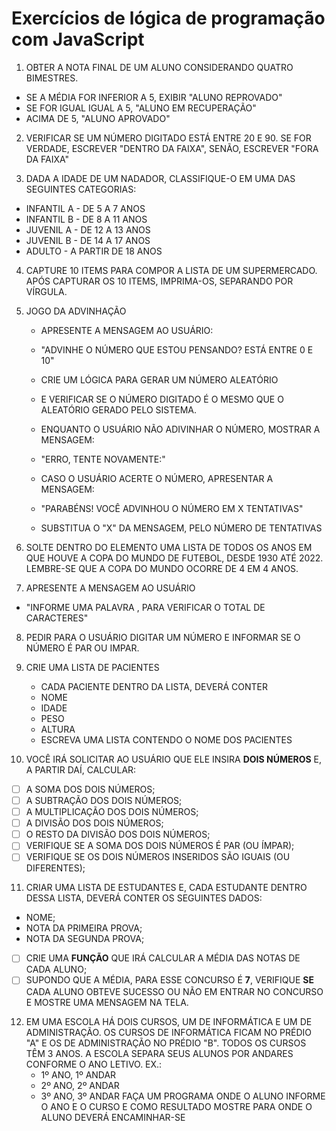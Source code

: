 # Exercícios de lógica de programação com JavaScript

1. OBTER A NOTA FINAL DE UM ALUNO CONSIDERANDO QUATRO BIMESTRES.

- SE A MÉDIA FOR INFERIOR A 5, EXIBIR "ALUNO REPROVADO"
- SE FOR IGUAL IGUAL A 5, "ALUNO EM RECUPERAÇÃO"
- ACIMA DE 5, "ALUNO APROVADO"

2. VERIFICAR SE UM NÚMERO DIGITADO ESTÁ ENTRE 20 E 90. SE FOR VERDADE, ESCREVER "DENTRO DA FAIXA", SENÃO, ESCREVER "FORA DA FAIXA"

3. DADA A IDADE DE UM NADADOR, CLASSIFIQUE-O EM UMA DAS SEGUINTES CATEGORIAS:

- INFANTIL A - DE 5 A 7 ANOS
- INFANTIL B - DE 8 A 11 ANOS
- JUVENIL A - DE 12 A 13 ANOS
- JUVENIL B - DE 14 A 17 ANOS
- ADULTO - A PARTIR DE 18 ANOS

4. CAPTURE 10 ITEMS PARA COMPOR A LISTA DE UM SUPERMERCADO. APÓS CAPTURAR OS 10 ITEMS, IMPRIMA-OS, SEPARANDO POR VÍRGULA.

5. JOGO DA ADVINHAÇÃO

   - APRESENTE A MENSAGEM AO USUÁRIO:
   - "ADVINHE O NÚMERO QUE ESTOU PENSANDO? ESTÁ ENTRE 0 E 10"

   - CRIE UM LÓGICA PARA GERAR UM NÚMERO ALEATÓRIO
   - E VERIFICAR SE O NÚMERO DIGITADO É O MESMO QUE O ALEATÓRIO GERADO PELO SISTEMA.

   - ENQUANTO O USUÁRIO NÃO ADIVINHAR O NÚMERO, MOSTRAR A MENSAGEM:
   - "ERRO, TENTE NOVAMENTE:"

   - CASO O USUÁRIO ACERTE O NÚMERO, APRESENTAR A MENSAGEM:
   - "PARABÉNS! VOCÊ ADVINHOU O NÚMERO EM X TENTATIVAS"

   - SUBSTITUA O "X" DA MENSAGEM, PELO NÚMERO DE TENTATIVAS

6. SOLTE DENTRO DO ELEMENTO UMA LISTA DE TODOS OS ANOS EM QUE HOUVE A COPA DO MUNDO DE FUTEBOL, DESDE 1930 ATÉ 2022. LEMBRE-SE QUE A COPA DO MUNDO OCORRE DE 4 EM 4 ANOS.

7. APRESENTE A MENSAGEM AO USUÁRIO

- "INFORME UMA PALAVRA , PARA VERIFICAR O TOTAL DE CARACTERES"

8. PEDIR PARA O USUÁRIO DIGITAR UM NÚMERO E INFORMAR SE O NÚMERO É PAR OU IMPAR.

9. CRIE UMA LISTA DE PACIENTES
   - CADA PACIENTE DENTRO DA LISTA, DEVERÁ CONTER
    - NOME
    - IDADE
    - PESO
    - ALTURA
   - ESCREVA UMA LISTA CONTENDO O NOME DOS PACIENTES
   

10. VOCÊ IRÁ SOLICITAR AO USUÁRIO QUE ELE INSIRA **DOIS NÚMEROS** E, A PARTIR DAÍ, CALCULAR:

- [ ]  A SOMA DOS DOIS NÚMEROS;
- [ ]  A SUBTRAÇÃO DOS DOIS NÚMEROS;
- [ ]  A MULTIPLICAÇÃO DOS DOIS NÚMEROS;
- [ ]  A DIVISÃO DOS DOIS NÚMEROS;
- [ ]  O RESTO DA DIVISÃO DOS DOIS NÚMEROS;
- [ ]  VERIFIQUE SE A SOMA DOS DOIS NÚMEROS É PAR (OU ÍMPAR);
- [ ]  VERIFIQUE SE OS DOIS NÚMEROS INSERIDOS SÃO IGUAIS (OU DIFERENTES);

11. CRIAR UMA LISTA DE ESTUDANTES E, CADA ESTUDANTE DENTRO DESSA LISTA, DEVERÁ CONTER OS SEGUINTES DADOS:

- NOME;
- NOTA DA PRIMEIRA PROVA;
- NOTA DA SEGUNDA PROVA;

- [ ] CRIE UMA **FUNÇÃO** QUE IRÁ CALCULAR A MÉDIA DAS NOTAS DE CADA ALUNO;
- [ ] SUPONDO QUE A MÉDIA, PARA ESSE CONCURSO É **7**, VERIFIQUE **SE** CADA ALUNO OBTEVE SUCESSO OU NÃO EM ENTRAR NO CONCURSO E MOSTRE UMA MENSAGEM NA TELA.

12. EM UMA ESCOLA HÁ DOIS CURSOS, UM DE INFORMÁTICA E UM DE ADMINISTRAÇÃO. OS CURSOS DE INFORMÁTICA FICAM NO PRÉDIO "A" E OS DE ADMINISTRAÇÃO NO PRÉDIO "B". TODOS OS CURSOS TÊM 3 ANOS.
A ESCOLA SEPARA SEUS ALUNOS POR ANDARES CONFORME O ANO LETIVO.
EX.: 
	- 1º ANO, 1º ANDAR
	- 2º ANO, 2º ANDAR
	- 3º ANO, 3º ANDAR
FAÇA UM PROGRAMA ONDE O ALUNO INFORME O ANO E O CURSO E COMO RESULTADO MOSTRE PARA ONDE O ALUNO DEVERÁ ENCAMINHAR-SE